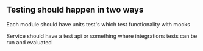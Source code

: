 ## Testing should happen in two ways

Each module should have units test's which test functionality with mocks

Service should have a test api or something where
integrations tests can be run and evaluated
